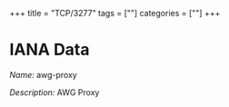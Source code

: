 +++
title = "TCP/3277"
tags = [""]
categories = [""]
+++

# IANA Data

_Name:_ awg-proxy

_Description:_ AWG Proxy


